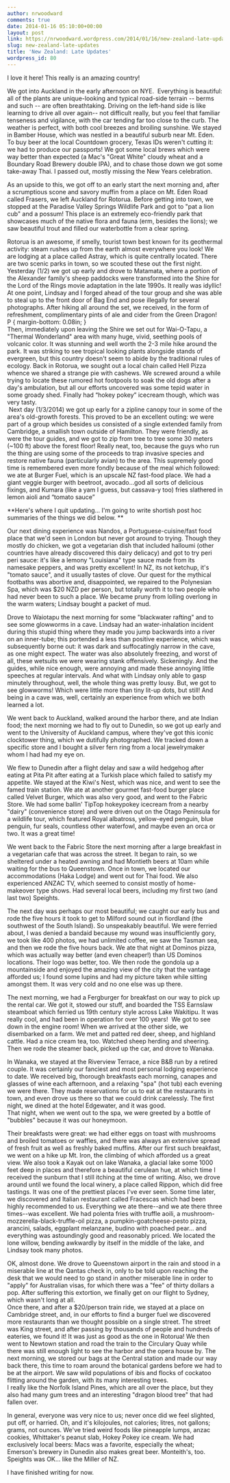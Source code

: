 ```yaml
---
author: nrwoodward
comments: true
date: 2014-01-16 05:10:00+00:00
layout: post
link: https://nrwoodward.wordpress.com/2014/01/16/new-zealand-late-updates/
slug: new-zealand-late-updates
title: 'New Zealand: Late Updates'
wordpress_id: 80
---
```


I love it here! This really is an amazing country!   
  
We got into Auckland in the early afternoon on NYE.  Everything is beautiful: all of the plants are unique-looking and typical road-side terrain -- berms and such -- are often breathtaking. Driving on the left-hand side is like learning to drive all over again-- not difficult really, but you feel that familiar tenseness and vigilance, with the car tending far too close to the curb. The weather is perfect, with both cool breezes and broiling sunshine. We stayed in Bamber House, which was nestled in a beautiful suburb near Mt. Eden. To buy beer at the local Countdown grocery, Texas IDs weren't cutting it: we had to produce our passports! We got some local brews which were way better than expected (a Mac's "Great White" cloudy wheat and a Boundary Road Brewery double IPA), and to chase those down we got some take-away Thai. I passed out, mostly missing the New Years celebration.  
  
As an upside to this, we got off to an early start the next morning and, after a scrumptious scone and savory muffin from a place on Mt. Eden Road called Frasers, we left Auckland for Rotorua. Before getting into town, we stopped at the Paradise Valley Springs Wildlife Park and got to "pat a lion cub" and a possum! This place is an extremely eco-friendly park that showcases much of the native flora and fauna (erm, besides the lions); we saw beautiful trout and filled our waterbottle from a clear spring.  
  
Rotorua is an awesome, if smelly, tourist town best known for its geothermal activity: steam rushes up from the earth almost everywhere you look! We are lodging at a place called Astray, which is quite centrally located. There are two scenic parks in town, so we scouted these out the first night. Yesterday (1/2) we got up early and drove to Matamata, where a portion of the Alexander family's sheep paddocks were transformed into the Shire for the Lord of the Rings movie adaptation in the late 1990s. It really was idyllic! At one point, Lindsay and I forged ahead of the tour group and she was able to steal up to the front door of Bag End and pose illegally for several photographs. After hiking all around the set, we received, in the form of refreshment, complimentary pints of ale and cider from the Green Dragon!  
         P { margin-bottom: 0.08in; }    
Then, immediately upon leaving the Shire we set out for Wai-O-Tapu, a "Thermal Wonderland" area with many huge, vivid, seething pools of volcanic color. It was stunning and well worth the 2-3 mile hike around the park. It was striking to see tropical looking plants alongside stands of evergreen, but this country doesn't seem to abide by the traditional rules of ecology. Back in Rotorua, we sought out a local chain called Hell Pizza whence we shared a strange pie with cashews. We screwed around a while trying to locate these rumored hot footpools to soak the old dogs after a day's ambulation, but all our efforts uncovered was some tepid water in some groady shed.  Finally had “hokey pokey” icecream though, which was very tasty.  
 Next day (1/3/2014) we got up early for a zipline canopy tour in some of the area's old-growth forests. This proved to be an excellent outing: we were part of a group which besides us consisted of a single extended family from Cambridge, a smallish town outside of Hamilton. They were friendly, as were the tour guides, and we got to zip from tree to tree some 30 meters (~100 ft) above the forest floor! Really neat, too, because the guys who run the thing are using some of the proceeds to trap invasive species and restore native fauna (particularly avian) to the area. This supremely good time is remembered even more fondly because of the meal which followed: we ate at Burger Fuel, which is an upscale NZ fast-food place. We had a giant veggie burger with beetroot, avocado...god all sorts of delicious fixings, and   Kumara (like a yam I guess, but cassava-y too) fries slathered in lemon aioli and “tomato sauce”  
   
**Here's where I quit updating... I'm going to write shortish post hoc summaries of the things we did below. **  
  
Our next dining experience was Nandos, a Portuguese-cuisine/fast food place that we'd seen in London but never got around to trying. Though they mostly do chicken, we got a vegetarian dish that included halloumi (other countries have already discovered this dairy delicacy) and got to try peri peri sauce: it's like a lemony "Louisiana" type sauce made from its namesake peppers, and was pretty excellent! In NZ, its not ketchup, it's "tomato sauce", and it usually tastes of clove. Our quest for the mythical footbaths was abortive and, disappointed, we repaired to the Polynesian Spa, which was $20 NZD per person, but totally worth it to two people who had never been to such a place. We became pruny from lolling overlong in the warm waters; Lindsay bought a packet of mud.  
  
Drove to Waiotapu the next morning for some "blackwater rafting" and to see some glowworms in a cave. Lindsay had an water-inhalation incident during this stupid thing where they made you jump backwards into a river on an inner-tube; this portended a less than positive experience, which was subsequently borne out: it was dark and suffocatingly narrow in the cave, as one might expect. The water was also absolutely freezing, and worst of all, these wetsuits we were wearing stank offensively. Sickeningly. And the guides, while nice enough, were annoying and made these annoying little speeches at regular intervals. And what with Lindsay only able to gasp minutely throughout, well, the whole thing was pretty lousy. But, we got to see glowworms! Which were little more than tiny lit-up dots, but still! And being in a cave was, well, certainly an experience from which we both learned a lot.  
  
We went back to Auckland, walked around the harbor there, and ate Indian food; the next morning we had to fly out to Dunedin, so we got up early and went to the University of Auckland campus, where they've got this iconic clocktower thing, which we dutifully photographed. We tracked down a specific store and I bought a silver fern ring from a local jewelrymaker whom I had had my eye on.  
  
We flew to Dunedin after a flight delay and saw a wild hedgehog after eating at Pita Pit after eating at a Turkish place which failed to satisfy my appetite. We stayed at the Kiwi's Nest, which was nice, and went to see the famed train station. We ate at another gourmet fast-food burger place called Velvet Burger, which was also very good, and went to the Fabric Store. We had some ballin' TipTop hokeypokey icecream from a nearby "dairy" (convenience store) and were driven out on the Otago Peninsula for a wildlife tour, which featured Royal albatross, yellow-eyed penguin, blue penguin, fur seals, countless other waterfowl, and maybe even an orca or two. It was a great time!  
  
We went back to the Fabric Store the next morning after a large breakfast in a vegetarian cafe that was across the street. It began to rain, so we sheltered under a heated awning and had Montieth beers at 10am while waiting for the bus to Queenstown. Once in town, we located our accommodations (Haka Lodge) and went out for Thai food. We also experienced ANZAC TV, which seemed to consist mostly of home-makeover type shows. Had several local beers, including my first two (and last two) Speights.  
  
The next day was perhaps our most beautiful; we caught our early bus and rode the five hours it took to get to Milford sound out in fiordland (the southwest of the South Island). So unspeakably beautiful. We were ferried about, I was denied a bandaid because my wound was insufficiently gory, we took like 400 photos, we had unlimited coffee, we saw the Tasman sea, and then we rode the five hours back. We ate that night at Dominos pizza, which was actually way better (and even cheaper!) than US Dominos locations. Their logo was better, too. We then rode the gondola up a mountainside and enjoyed the amazing view of the city that the vantage afforded us; I found some lupins and had my picture taken while sitting amongst them. It was very cold and no one else was up there.  
  
The next morning, we had a Fergburger for breakfast on our way to pick up the rental car. We got it, stowed our stuff, and boarded the TSS Earnslaw steamboat which ferried us 19th century style across Lake Wakitipu. It was really cool, and had been in operation for over 100 years!  We got to see down in the engine room! When we arrived at the other side, we disembarked on a farm. We met and patted red deer, sheep, and highland cattle. Had a nice cream tea, too. Watched sheep herding and sheering. Then we rode the steamer back, picked up the car, and drove to Wanaka.  
  
In Wanaka, we stayed at the Riverview Terrace, a nice B&B run by a retired couple. It was certainly our fanciest and most personal lodging experience to date. We received big, thorough breakfasts each morning, canapes and glasses of wine each afternoon, and a relaxing "spa" (hot tub) each evening we were there. They made reservations for us to eat at the restaurants in town, and even drove us there so that we could drink carelessly. The first night, we dined at the hotel Edgewater, and it was good.  
That night, when we went out to the spa, we were greeted by a bottle of "bubbles" because it was our honeymoon.   
  
  
Their breakfasts were great: we had either eggs on toast with mushrooms and broiled tomatoes or waffles, and there was always an extensive spread of fresh fruit as well as freshly baked muffins. After our first such breakfast, we went on a hike up Mt. Iron, the climbing of which afforded us a great view. We also took a Kayak out on lake Wanaka, a glacial lake some 1000 feet deep in places and therefore a beautiful cerulean hue, at which time I received the sunburn that I still itching at the time of writing. Also, we drove around until we found the local winery, a place called Rippon, which did free tastings. It was one of the prettiest places I've ever seen. Some time later, we discovered and Italian restaurant called Fracescas which had been highly recommended to us. Everything we ate there--and we ate there three times--was excellent. We had polenta fries with truffle aoili, a mushroom-mozzerella-black-truffle-oil pizza, a pumpkin-goatcheese-pesto pizza, arancini, salads, eggplant melanzane, budino with poached pear... and everything was astoundingly good and reasonably priced. We located the lone willow, bending awkwardly by itself in the middle of the lake, and Lindsay took many photos.  
  
OK, almost done. We drove to Queenstown airport in the rain and stood in a miserable line at the Qantas check in, only to be told upon reaching the desk that we would need to go stand in another miserable line in order to "apply" for Australian visas, for which there was a "fee" of thirty dollars a pop. After suffering this extortion, we finally get on our flight to Sydney, which wasn't long at all.  
Once there, and after a $20/person train ride, we stayed at a place on Cambridge street, and, in our efforts to find a burger fuel we discovered more restaurants than we thought possible on a single street. The street was King street, and after passing by thousands of people and hundreds of eateries, we found it! It was just as good as the one in Rotorua! We then went to Newtown station and road the train to the Circulary Quay while there was still enough light to see the harbor and the opera house by. The next morning, we stored our bags at the Central station and made our way back there, this time to roam around the botanical gardens before we had to be at the airport. We saw wild populations of ibis and flocks of cockatoo flitting around the garden, with its many interesting trees.  
I really like the Norfolk Island Pines, which are all over the place, but they also had many gum trees and an interesting "dragon blood tree" that had fallen over.  
  
In general, everyone was very nice to us; never once did we feel slighted, put off, or harried. Oh, and it's kilojoules, not calories; litres, not gallons; grams, not ounces. We've tried weird foods like pineapple lumps, anzac cookies, Whittaker's peanut slab, Hokey Pokey ice cream. We had exclusively local beers: Macs was a favorite, especially the wheat; Emerson's brewery in Dunedin also makes great beer. Monteith's, too. Speights was OK... like the Miller of NZ.  
  
I have finished writing for now.  
  
  

